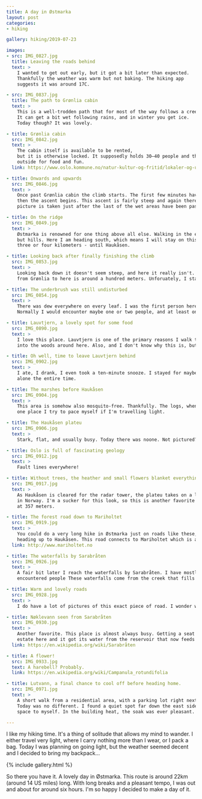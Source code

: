 ```yaml
---
title: A day in Østmarka
layout: post
categories:
- hiking

gallery: hiking/2019-07-23

images:
- src: IMG_0827.jpg
  title: Leaving the roads behind
  text: >
    I wanted to get out early, but it got a bit later than expected.
    Thankfully the weather was warm but not baking. The hiking app 
    suggests it was around 17C.

- src: IMG_0837.jpg
  title: The path to Grønlia cabin
  text: >
    This is a well-trodden path that for most of the way follows a creek.
    It can get a bit wet following rains, and in winter you get ice.
    Today though? It was lovely.

- title: Grønlia cabin
  src: IMG_0842.jpg
  text: >
    The cabin itself is available to be rented,
    but it is otherwise locked. It supposedly holds 30–40 people and there are two open areas
    outside for food and fun.
  link: https://www.oslo.kommune.no/natur-kultur-og-fritid/lokaler-og-uteomrader-til-lan-og-leie/gronlihytta/   

- title: Onwards and upwards
  src: IMG_0846.jpg
  text: >
    Once past Grønlia cabin the climb starts. The first few minutes have a eerie beauty to them, but
    then the ascent begins. This ascent is fairly steep and again there is a fair bit of water. This
    picture is taken just after the last of the wet areas have been passed.

- title: On the ridge
  src: IMG_0849.jpg
  text: >
    Østmarka is renowned for one thing above all else. Walking in the east-west direction is nothing
    but hills. Here I am heading south, which means I will stay on this ridge pretty for another
    three or four kilometers - until Haukåsen.

- title: Looking back after finally finishing the climb
  src: IMG_0853.jpg
  text: >
    Looking back down it doesn't seem steep, and here it really isn't. In total, the difference in elevation
    from Grønlia to here is around a hundred meters. Unforuately, I start another hundred plus below Grønlia...

- title: The underbrush was still undisturbed 
  src: IMG_0854.jpg
  text: >
    There was dew everywhere on every leaf. I was the first person here today and it was already around 11am.
    Normally I would encounter maybe one or two people, and at least one pupper, by the time I reached this area.

- title: Lauvtjern, a lovely spot for some food
  src: IMG_0890.jpg
  text: >
    I love this place. Lauvtjern is one of the primary reasons I walk the same route almost every time I head
    into the woods around here. Also, and I don't know why this is, but there are no mosquitos here.

- title: Oh well, time to leave Lauvtjern behind
  src: IMG_0902.jpg
  text: >
    I ate, I drank, I even took a ten-minute snooze. I stayed for maybe fourty-five minutes and I was perfectly
    alone the entire time.

- title: The marshes before Haukåsen
  src: IMG_0904.jpg
  text: >
    This area is somehow also mosquito-free. Thankfully. The logs, when wet, can be a bit treacherous, so this is
    one place I try to pace myself if I'm travelling light. 

- title: The Haukåsen plateu
  src: IMG_0906.jpg
  text: >
    Stark, flat, and usually busy. Today there was noone. Not pictured? A radar tower.

- title: Oslo is full of fascinating geology
  src: IMG_0912.jpg
  text: >
    Fault lines everywhere!

- title: Without trees, the heather and small flowers blanket everything
  src: IMG_0917.jpg
  text: >
    As Haukåsen is cleared for the radar tower, the plateu takes on a look reminescent of mountain regions
    in Norway. I'm a sucker for this look, so this is another favorite stretch of mine, even if we're only
    at 357 meters.

- title: The forest road down to Mariholtet
  src: IMG_0919.jpg
  text: >
    You could do a very long hike in Østmarka just on roads like these, and they tend to be busy. Today I met two people
    heading up to Haukåsen. This road connects to Mariholtet which is a staffed and open cafe with flusing toilets.
  link: http://www.mariholtet.no

- title: The waterfalls by Sarabråten
  src: IMG_0926.jpg
  text: >
    A fair bit later I reach the waterfalls by Sarabråten. I have mostly walked the roads to get here and I finally
    encountered people These waterfalls come from the creek that fills an old reservoir up top.

- title: Warm and lovely roads
  src: IMG_0928.jpg
  text: >
    I do have a lot of pictures of this exact piece of road. I wonder why?

- title: Nøklevann seen from Sarabråten
  src: IMG_0930.jpg
  text: >
    Another favorite. This place is almost always busy. Getting a seat with a view isn't a given. There used to be a large
    estate here and it got its water from the reservoir that now feeds the waterfall.
  link: https://en.wikipedia.org/wiki/Sarabråten

- title: A flower!
  src: IMG_0933.jpg
  text: A harebell? Probably.
  link: https://en.wikipedia.org/wiki/Campanula_rotundifolia

- title: Lutvann, a final chance to cool off before heading home.
  src: IMG_0971.jpg
  text: >
    A short walk from a residential area, with a parking lot right next door. Lutvann is always busy.
    Today was no different. I found a quiet spot far down the east side of the waters and got some
    space to myself. In the building heat, the soak was ever pleasant.

---
```


I like my hiking time. It's a thing of solitude that allows my mind to wander.
I either travel very light, where I carry nothing more than I wear, or I pack
a bag. Today I was planning on going light, but the weather seemed decent and
I decided to bring my backpack...

{% include gallery.html %}

So there you have it. A lovely day in Østmarka. This route is around 22km
(around 14 US miles) long. With long breaks and a pleasant tempo, I was out
and about for around six hours. I'm so happy I decided to make a day of it.

